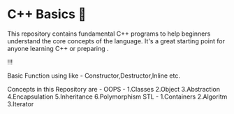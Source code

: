 # C++ Basics 🚀

This repository contains fundamental C++ programs to help beginners understand the core concepts of the language. It's a great starting point for anyone learning C++ or preparing .

!!!

Basic Function using like - Constructor,Destructor,Inline etc.

Concepts in this Repository are - 
OOPS - 1.Classes 2.Object 3.Abstraction 4.Encapsulation 5.Inheritance 6.Polymorphism
STL - 1.Containers 2.Algoritm 3.Iterator 
